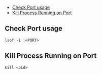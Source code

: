 <!-- TOC -->

- [Check Port usage](#check-port-usage)
- [Kill Process Running on Port](#kill-process-running-on-port)

<!-- /TOC -->

## Check Port usage

`lsof -i :<PORT>`

## Kill Process Running on Port

`kill <pid>`
